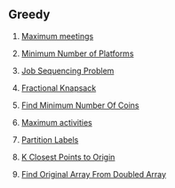 ## Greedy

1) [Maximum meetings](https://www.codingninjas.com/codestudio/problems/1062658?topList=striver-sde-sheet-problems&utm_source=striver&utm_medium=website)

2) [Minimum Number of Platforms ](https://www.codingninjas.com/codestudio/problems/799400?topList=striver-sde-sheet-problems&utm_source=striver&utm_medium=website&leftPanelTab=0)

3) [Job Sequencing Problem](https://www.codingninjas.com/codestudio/problems/job-sequencing-problem_1169460?topList=striver-sde-sheet-problems&utm_source=striver&utm_medium=website&leftPanelTab=0)

4) [Fractional Knapsack ](https://www.codingninjas.com/codestudio/problems/975286?topList=striver-sde-sheet-problems&utm_source=striver&utm_medium=website&leftPanelTab=0)

5) [Find Minimum Number Of Coins](https://www.codingninjas.com/codestudio/problems/975277?topList=striver-sde-sheet-problems&utm_source=striver&utm_medium=website&leftPanelTab=0)

6) [Maximum activities](https://www.codingninjas.com/codestudio/problems/1062712?topList=striver-sde-sheet-problems&utm_source=striver&utm_medium=website&leftPanelTab=0)
7) [Partition Labels](https://leetcode.com/problems/partition-labels/)
8) [K Closest Points to Origin](https://leetcode.com/problems/k-closest-points-to-origin/)
9) [Find Original Array From Doubled Array](https://leetcode.com/problems/find-original-array-from-doubled-array/)
